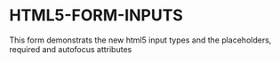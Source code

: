# HTML5-FORM-INPUTS
This form demonstrats the new html5 input types and the placeholders, required and autofocus attributes
